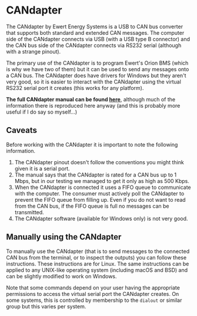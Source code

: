 # CANdapter

The CANdapter by Ewert Energy Systems is a USB to CAN bus converter that supports both standard and extended CAN messages. The computer side of the CANdapter connects via USB (with a USB type B connector) and the CAN bus side of the CANdapter connects via RS232 serial (although with a strange pinout).

The primary use of the CANdapter is to program Ewert's Orion BMS (which is why we have two of them) but it can be used to send any messages onto a CAN bus. The CANdapter does have drivers for Windows but they aren't very good, so it is easier to interact with the CANdapter using the virtual RS232 serial port it creates (this works for any platform).

**The full CANdapter manual can be found [here](https://www.ewertenergy.com/products/candapter/downloads/candapter_manual.pdf)**, although much of the information there is reproduced here anyway (and this is probably more useful if I do say so myself...)

## Caveats

Before working with the CANdapter it is important to note the following information.

1. The CANdapter pinout doesn't follow the conventions you might think given it is a serial port.
2. The manual says that the CANdapter is rated for a CAN bus up to 1 Mbps, but in our testing we managed to get it only as high as 500 Kbps.
3. When the CANdapter is connected it uses a FIFO queue to communicate with the computer. The consumer must actively poll the CANdapter to prevent the FIFO queue from filling up. Even if you do not want to read from the CAN bus, if the FIFO queue is full no messages can be transmitted.
4. The CANdapter software (available for Windows only) is not very good.

## Manually using the CANdapter

To manually use the CANdapter (that is to send messages to the connected CAN bus from the terminal, or to inspect the outputs) you can follow these instructions. These instructions are for Linux. The same instructions can be applied to any UNIX-like operating system (including macOS and BSD) and can be slightly modified to work on Windows.

Note that some commands depend on your user having the appropriate permissions to access the virtual serial port the CANdapter creates. On some systems, this is controlled by membership to the `dialout` or similar group but this varies per system.
